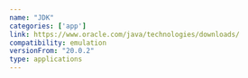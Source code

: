 ```yaml
---
name: "JDK"
categories: ['app']
link: https://www.oracle.com/java/technologies/downloads/
compatibility: emulation
versionFrom: "20.0.2"
type: applications
---
```


